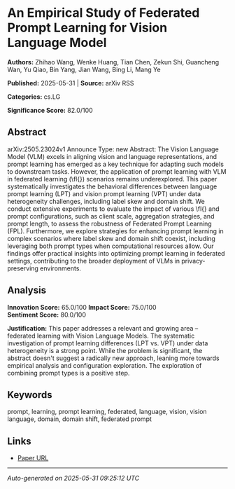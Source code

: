 # An Empirical Study of Federated Prompt Learning for Vision Language Model

**Authors:** Zhihao Wang, Wenke Huang, Tian Chen, Zekun Shi, Guancheng Wan, Yu Qiao, Bin Yang, Jian Wang, Bing Li, Mang Ye

**Published:** 2025-05-31 | **Source:** arXiv RSS

**Categories:** cs.LG

**Significance Score:** 82.0/100

## Abstract

arXiv:2505.23024v1 Announce Type: new 
Abstract: The Vision Language Model (VLM) excels in aligning vision and language representations, and prompt learning has emerged as a key technique for adapting such models to downstream tasks. However, the application of prompt learning with VLM in federated learning (\fl{}) scenarios remains underexplored. This paper systematically investigates the behavioral differences between language prompt learning (LPT) and vision prompt learning (VPT) under data heterogeneity challenges, including label skew and domain shift. We conduct extensive experiments to evaluate the impact of various \fl{} and prompt configurations, such as client scale, aggregation strategies, and prompt length, to assess the robustness of Federated Prompt Learning (FPL). Furthermore, we explore strategies for enhancing prompt learning in complex scenarios where label skew and domain shift coexist, including leveraging both prompt types when computational resources allow. Our findings offer practical insights into optimizing prompt learning in federated settings, contributing to the broader deployment of VLMs in privacy-preserving environments.

## Analysis

**Innovation Score:** 65.0/100
**Impact Score:** 75.0/100  
**Sentiment Score:** 80.0/100

**Justification:** This paper addresses a relevant and growing area – federated learning with Vision Language Models. The systematic investigation of prompt learning differences (LPT vs. VPT) under data heterogeneity is a strong point. While the problem is significant, the abstract doesn't suggest a radically new approach, leaning more towards empirical analysis and configuration exploration. The exploration of combining prompt types is a positive step.

## Keywords

prompt, learning, prompt learning, federated, language, vision, vision language, domain, domain shift, federated prompt

## Links

- [Paper URL](https://arxiv.org/abs/2505.23024)

---
*Auto-generated on 2025-05-31 09:25:12 UTC*
